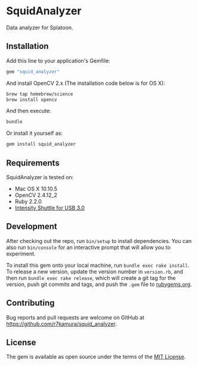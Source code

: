 # SquidAnalyzer
Data analyzer for Splatoon.

## Installation

Add this line to your application's Gemfile:

```ruby
gem "squid_analyzer"
```

And install OpenCV 2.x (The installation code below is for OS X):

```sh
brew tap homebrew/science
brew install opencv
```

And then execute:

```sh
bundle
```

Or install it yourself as:

```sh
gem install squid_analyzer
```

## Requirements
SquidAnalyzer is tested on:

- Mac OS X 10.10.5
- OpenCV 2.4.12_2
- Ruby 2.2.0
- [Intensity Shuttle for USB 3.0](https://www.blackmagicdesign.com/jp/products/intensity)

## Development

After checking out the repo, run `bin/setup` to install dependencies. You can also run `bin/console` for an interactive prompt that will allow you to experiment.

To install this gem onto your local machine, run `bundle exec rake install`. To release a new version, update the version number in `version.rb`, and then run `bundle exec rake release`, which will create a git tag for the version, push git commits and tags, and push the `.gem` file to [rubygems.org](https://rubygems.org).

## Contributing

Bug reports and pull requests are welcome on GitHub at https://github.com/r7kamura/squid_analyzer.


## License

The gem is available as open source under the terms of the [MIT License](http://opensource.org/licenses/MIT).
